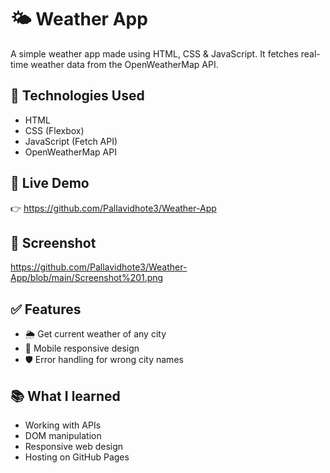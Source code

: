 
# 🌤️ Weather App

A simple weather app made using HTML, CSS & JavaScript. It fetches real-time weather data from the OpenWeatherMap API.

## 🔧 Technologies Used
- HTML
- CSS (Flexbox)
- JavaScript (Fetch API)
- OpenWeatherMap API

## 🔗 Live Demo
👉 https://github.com/Pallavidhote3/Weather-App

## 📸 Screenshot
https://github.com/Pallavidhote3/Weather-App/blob/main/Screenshot%201.png

## ✅ Features
- 🌦️ Get current weather of any city
- 📱 Mobile responsive design
- 🛡️ Error handling for wrong city names

## 📚 What I learned
- Working with APIs
- DOM manipulation
- Responsive web design
- Hosting on GitHub Pages
